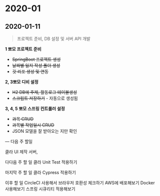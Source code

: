 # 2020-01

## 2020-01-11

> 프로젝트 준비, DB 설정 및 서버 API 개발

**1 뽀모 프로젝트 준비**
- ~~SpringBoot 프로젝트 생성~~
- ~~날짜별 일지 작성 폴더 생성~~
- ~~깃 리포 생성 및 연동~~


**2, 3뽀모 디비 설정**
- ~~H2 DB에 주제, 활동로그 테이블생성~~
- ~~스크립트 저장하기~~ - 자동으로 생성됨

**3, 4, 5 뽀모 스프링 컨트롤러 설정**
- ~~과목 CRUD~~
- ~~과목별 작업일시 CRUD~~
- JSON 모델을 잘 받아오는 지만 확인

— 
다음 주 할일

클라 UI 제작 
서버, 

다다음 주 할 일
클라 Unit Test 적용하기 


마지막 주 할 일
클라 Cypress 적용하기 

이후 할 일
CircleCI 사용해서 브라우저 호환성 체크하기
AWS에 배포해보기 
Docker 사용해보기 
스프링 시큐리티 적용해보기 